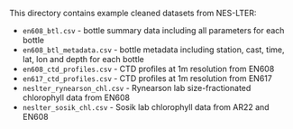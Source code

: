 This directory contains example cleaned datasets from NES-LTER:

* `en608_btl.csv` - bottle summary data including all parameters for each bottle
* `en608_btl_metadata.csv` - bottle metadata including station, cast, time, lat, lon and depth for each bottle
* `en608_ctd_profiles.csv` - CTD profiles at 1m resolution from EN608
* `en617_ctd_profiles.csv` - CTD profiles at 1m resolution from EN617
* `neslter_rynearson_chl.csv` - Rynearson lab size-fractionated chlorophyll data from EN608
* `neslter_sosik_chl.csv` - Sosik lab chlorophyll data from AR22 and EN608

